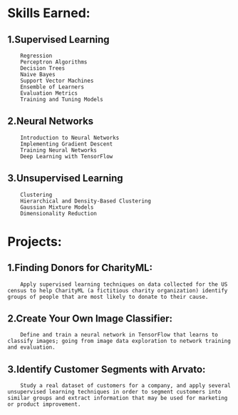 # Skills Earned:


## 1.Supervised Learning


        Regression
        Perceptron Algorithms
        Decision Trees
        Naive Bayes
        Support Vector Machines
        Ensemble of Learners
        Evaluation Metrics
        Training and Tuning Models


## 2.Neural Networks

        Introduction to Neural Networks
        Implementing Gradient Descent
        Training Neural Networks
        Deep Learning with TensorFlow
        
## 3.Unsupervised Learning

        Clustering
        Hierarchical and Density-Based Clustering
        Gaussian Mixture Models
        Dimensionality Reduction
        
# Projects:

## 1.Finding Donors for CharityML:

        Apply supervised learning techniques on data collected for the US census to help CharityML (a fictitious charity organization) identify groups of people that are most likely to donate to their cause.

## 2.Create Your Own Image Classifier:

        Define and train a neural network in TensorFlow that learns to classify images; going from image data exploration to network training and evaluation.

## 3.Identify Customer Segments with Arvato:

        Study a real dataset of customers for a company, and apply several unsupervised learning techniques in order to segment customers into similar groups and extract information that may be used for marketing or product improvement.
